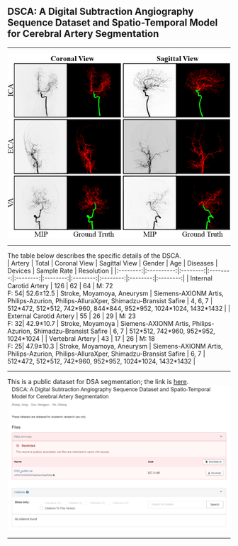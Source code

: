 ## DSCA: A Digital Subtraction Angiography Sequence Dataset and Spatio-Temporal Model for Cerebral Artery Segmentation
****
![image](https://github.com/jiongzhang-john/DSCA/blob/main/images/label.png)
****
The table below describes the specific details of the DSCA.
<br>
| Artery | Total | Coronal View | Sagittal View | Gender | Age | Diseases | Devices | Sample Rate | Resolution |
|:--------:|:----------:|:--------:|:--------:|:--------:|:--------:|:--------:|:--------:|:--------:|:--------:|
| Internal Carotid Artery | 126 | 62 | 64 | M: 72 <br> F: 54| 52.6&plusmn;12.5 | Stroke, Moyamoya, Aneurysm | Siemens-AXIONM Artis, Philips-Azurion, Philips-AlluraXper, Shimadzu-Bransist Safire | 4, 6, 7 | 512\*472, 512\*512, 742\*960, 844\*844, 952\*952, 1024\*1024, 1432\*1432 | 
| External Carotid Artery | 55  | 26 | 29 | M: 23 <br> F: 32| 42.9&plusmn;10.7 | Stroke, Moyamoya           | Siemens-AXIONM Artis, Philips-Azurion, Shimadzu-Bransist Safire                     | 6, 7    | 512\*512, 742\*960, 952\*952, 1024\*1024 | 
| Vertebral Artery        | 43  | 17 | 26 | M: 18 <br> F: 25| 47.9&plusmn;10.3 | Stroke, Moyamoya, Aneurysm | Siemens-AXIONM Artis, Philips-Azurion, Philips-AlluraXper, Shimadzu-Bransist Safire | 6, 7    | 512\*472, 512\*512, 742\*960, 952\*952, 1024\*1024, 1432\*1432 | 

****
This is a public dataset for DSA segmentation; the link is [here](https://zenodo.org/records/11255024).
<br>
![image](https://github.com/jiongzhang-john/DSCA/blob/main/images/link_.png)
****
